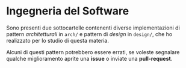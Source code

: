 # Ingegneria del Software

Sono presenti due sottocartelle contenenti diverse implementazioni di pattern *architetturali* in ```arch/``` e pattern di *design* in ```design/```, che ho realizzato per lo studio di questa materia.

Alcuni di questi pattern potrebbero essere errati, se voleste segnalare qualche miglioramento aprite una **issue** o inviate una **pull-request**.